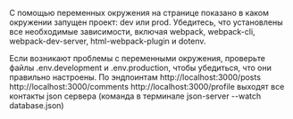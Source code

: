 С помощью переменных окружения на странице показано в каком окружении запущен проект: dev или prod. Убедитесь, что установлены все необходимые зависимости, включая webpack, webpack-cli, webpack-dev-server, html-webpack-plugin и dotenv.

Если возникают проблемы с переменными окружения, проверьте файлы .env.development и .env.production, чтобы убедиться, что они правильно настроены.
По эндпоинтам 
http://localhost:3000/posts
http://localhost:3000/comments
http://localhost:3000/profile
 выходят все контакты json сервера (команда в терминале json-server --watch database.json)
